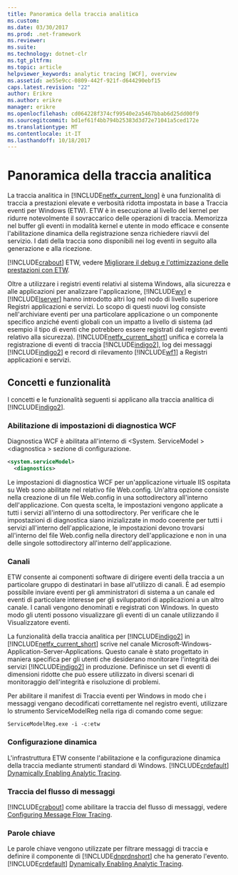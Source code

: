 ```yaml
---
title: Panoramica della traccia analitica
ms.custom: 
ms.date: 03/30/2017
ms.prod: .net-framework
ms.reviewer: 
ms.suite: 
ms.technology: dotnet-clr
ms.tgt_pltfrm: 
ms.topic: article
helpviewer_keywords: analytic tracing [WCF], overview
ms.assetid: ae55e9cc-0809-442f-921f-d644290ebf15
caps.latest.revision: "22"
author: Erikre
ms.author: erikre
manager: erikre
ms.openlocfilehash: cd064228f374cf99540e2a5467bbab6d25dd00f9
ms.sourcegitcommit: bd1ef61f4bb794b25383d3d72e71041a5ced172e
ms.translationtype: MT
ms.contentlocale: it-IT
ms.lasthandoff: 10/18/2017
---
```

# <a name="analytic-tracing-overview"></a>Panoramica della traccia analitica
La traccia analitica in [!INCLUDE[netfx_current_long](../../../../../includes/netfx-current-long-md.md)] è una funzionalità di traccia a prestazioni elevate e verbosità ridotta impostata in base a Traccia eventi per Windows (ETW). ETW è in esecuzione al livello del kernel per ridurre notevolmente il sovraccarico delle operazioni di traccia. Memorizza nel buffer gli eventi in modalità kernel e utente in modo efficace e consente l'abilitazione dinamica della registrazione senza richiedere riavvii del servizio. I dati della traccia sono disponibili nei log eventi in seguito alla generazione e alla ricezione.  
  
 [!INCLUDE[crabout](../../../../../includes/crabout-md.md)] ETW, vedere [Migliorare il debug e l'ottimizzazione delle prestazioni con ETW](http://go.microsoft.com/fwlink/?LinkId=164781).  
  
 Oltre a utilizzare i registri eventi relativi al sistema Windows, alla sicurezza e alle applicazioni per analizzare l'applicazione, [!INCLUDE[wv](../../../../../includes/wv-md.md)] e [!INCLUDE[lserver](../../../../../includes/lserver-md.md)] hanno introdotto altri log nel nodo di livello superiore Registri applicazioni e servizi. Lo scopo di questi nuovi log consiste nell'archiviare eventi per una particolare applicazione o un componente specifico anziché eventi globali con un impatto a livello di sistema (ad esempio il tipo di eventi che potrebbero essere registrati dal registro eventi relativo alla sicurezza). [!INCLUDE[netfx_current_short](../../../../../includes/netfx-current-short-md.md)] unifica e correla la registrazione di eventi di traccia [!INCLUDE[indigo2](../../../../../includes/indigo2-md.md)], log dei messaggi [!INCLUDE[indigo2](../../../../../includes/indigo2-md.md)] e record di rilevamento [!INCLUDE[wf1](../../../../../includes/wf1-md.md)] a Registri applicazioni e servizi.  
  
## <a name="concepts-and-capabilities"></a>Concetti e funzionalità  
 I concetti e le funzionalità seguenti si applicano alla traccia analitica di [!INCLUDE[indigo2](../../../../../includes/indigo2-md.md)].  
  
### <a name="enabling-wcf-diagnostics-settings"></a>Abilitazione di impostazioni di diagnostica WCF  
 Diagnostica WCF è abilitata all'interno di \<System. ServiceModel >\<diagnostica > sezione di configurazione.  
  
```xml  
<system.serviceModel>  
  <diagnostics>  
```  
  
 Le impostazioni di diagnostica WCF per un'applicazione virtuale IIS ospitata su Web sono abilitate nel relativo file Web.config. Un'altra opzione consiste nella creazione di un file Web.config in una sottodirectory all'interno dell'applicazione.  Con questa scelta, le impostazioni vengono applicate a tutti i servizi all'interno di una sottodirectory.  Per verificare che le impostazioni di diagnostica siano inizializzate in modo coerente per tutti i servizi all'interno dell'applicazione, le impostazioni devono trovarsi all'interno del file Web.config nella directory dell'applicazione e non in una delle singole sottodirectory all'interno dell'applicazione.  
  
### <a name="channels"></a>Canali  
 ETW consente ai componenti software di dirigere eventi della traccia a un particolare gruppo di destinatari in base all'utilizzo di canali. È ad esempio possibile inviare eventi per gli amministratori di sistema a un canale ed eventi di particolare interesse per gli sviluppatori di applicazioni a un altro canale. I canali vengono denominati e registrati con Windows. In questo modo gli utenti possono visualizzare gli eventi di un canale utilizzando il Visualizzatore eventi.  
  
 La funzionalità della traccia analitica per [!INCLUDE[indigo2](../../../../../includes/indigo2-md.md)] in [!INCLUDE[netfx_current_short](../../../../../includes/netfx-current-short-md.md)] scrive nel canale Microsoft-Windows-Application-Server-Applications. Questo canale è stato progettato in maniera specifica per gli utenti che desiderano monitorare l'integrità dei servizi [!INCLUDE[indigo2](../../../../../includes/indigo2-md.md)] in produzione. Definisce un set di eventi di dimensioni ridotte che può essere utilizzato in diversi scenari di monitoraggio dell'integrità e risoluzione di problemi.  
  
 Per abilitare il manifest di Traccia eventi per Windows in modo che i messaggi vengano decodificati correttamente nel registro eventi, utilizzare lo strumento ServiceModelReg nella riga di comando come segue:  
  
 `ServiceModelReg.exe -i -c:etw`  
  
### <a name="dynamic-configuration"></a>Configurazione dinamica  
 L'infrastruttura ETW consente l'abilitazione e la configurazione dinamica della traccia mediante strumenti standard di Windows. [!INCLUDE[crdefault](../../../../../includes/crdefault-md.md)] [Dynamically Enabling Analytic Tracing](../../../../../docs/framework/wcf/diagnostics/etw/dynamically-enabling-analytic-tracing.md).  
  
### <a name="message-flow-tracing"></a>Traccia del flusso di messaggi  
 [!INCLUDE[crabout](../../../../../includes/crabout-md.md)] come abilitare la traccia del flusso di messaggi, vedere [Configuring Message Flow Tracing](../../../../../docs/framework/wcf/diagnostics/etw/configuring-message-flow-tracing.md).  
  
### <a name="keywords"></a>Parole chiave  
 Le parole chiave vengono utilizzate per filtrare messaggi di traccia e definire il componente di [!INCLUDE[dnprdnshort](../../../../../includes/dnprdnshort-md.md)] che ha generato l'evento. [!INCLUDE[crdefault](../../../../../includes/crdefault-md.md)] [Dynamically Enabling Analytic Tracing](../../../../../docs/framework/wcf/diagnostics/etw/dynamically-enabling-analytic-tracing.md).
